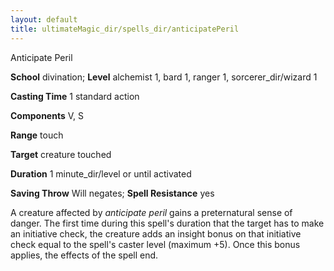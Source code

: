 ```yaml
---
layout: default
title: ultimateMagic_dir/spells_dir/anticipatePeril
---
```

Anticipate Peril

**School** divination; **Level** alchemist 1, bard 1, ranger 1, sorcerer_dir/wizard 1

**Casting Time** 1 standard action

**Components** V, S

**Range** touch

**Target** creature touched

**Duration** 1 minute_dir/level or until activated

**Saving Throw** Will negates; **Spell Resistance** yes

A creature affected by _anticipate peril_ gains a preternatural sense of danger. The first time during this spell's duration that the target has to make an initiative check, the creature adds an insight bonus on that initiative check equal to the spell's caster level (maximum +5). Once this bonus applies, the effects of the spell end.

